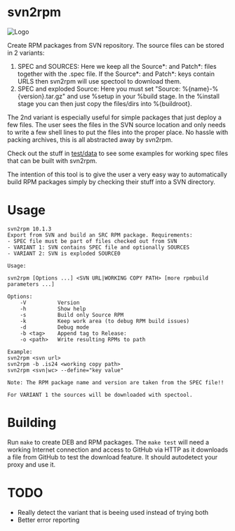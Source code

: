 svn2rpm
=======
![Logo](http://i.imgur.com/NWBidnZ.png)

Create RPM packages from SVN repository. The source files can be stored in 2 variants:

1. SPEC and SOURCES: Here we keep all the Source*: and Patch*: files together with the .spec file. If the Source*: and Patch*: keys contain URLS then svn2rpm will use spectool to download them.
2. SPEC and exploded Source: Here you must set "Source: %{name}-%{version}.tar.gz" and use %setup in your %build stage. In the %install stage you can then just copy the files/dirs into %{buildroot}.

The 2nd variant is especially useful for simple packages that just deploy a few files. The user sees the files in the SVN source location and only needs to write a few shell lines to put the files into the proper place. No hassle with packing archives, this is all abstracted away by svn2rpm.

Check out the stuff in [test/data](https://github.com/ImmobilienScout24/svn2rpm/tree/master/test/data) to see some examples for working spec files that can be built with svn2rpm.

The intention of this tool is to give the user a very easy way to automatically build RPM packages simply by checking their stuff into a SVN directory.

Usage
=====
```
svn2rpm 10.1.3
Export from SVN and build an SRC RPM package. Requirements:
- SPEC file must be part of files checked out from SVN
- VARIANT 1: SVN contains SPEC file and optionally SOURCES
- VARIANT 2: SVN is exploded SOURCE0

Usage:

svn2rpm [Options ...] <SVN URL|WORKING COPY PATH> [more rpmbuild parameters ...]

Options:
    -V          Version
    -h          Show help
    -s          Build only Source RPM
    -k          Keep work area (to debug RPM build issues)
    -d          Debug mode
    -b <tag>    Append tag to Release:
    -o <path>   Write resulting RPMs to path

Example:
svn2rpm <svn url> 
svn2rpm -b .is24 <working copy path>
svn2rpm <svn|wc> --define="key value"

Note: The RPM package name and version are taken from the SPEC file!!

For VARIANT 1 the sources will be downloaded with spectool.
```

Building
========

Run `make` to create DEB and RPM packages. The `make test` will need a working Internet connection and access to GitHub via HTTP as it downloads a file from GitHub to test the download feature. It should autodetect your proxy and use it.

TODO
====

* Really detect the variant that is beeing used instead of trying both
* Better error reporting
